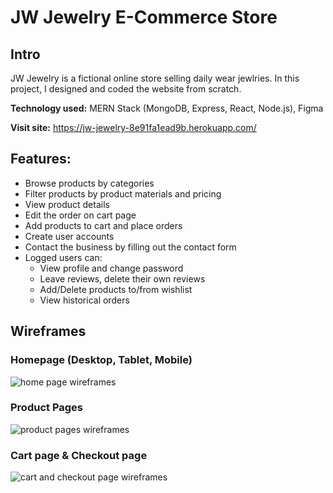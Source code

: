 # JW Jewelry E-Commerce Store

## Intro

JW Jewelry is a fictional online store selling daily wear jewlries. In this project, I designed and coded the website from scratch.

**Technology used:** MERN Stack (MongoDB, Express, React, Node.js), Figma

**Visit site:** https://jw-jewelry-8e91fa1ead9b.herokuapp.com/

## Features:

- Browse products by categories
- Filter products by product materials and pricing
- View product details
- Edit the order on cart page
- Add products to cart and place orders
- Create user accounts
- Contact the business by filling out the contact form
- Logged users can:
  - View profile and change password
  - Leave reviews, delete their own reviews
  - Add/Delete products to/from wishlist
  - View historical orders

## Wireframes

### Homepage (Desktop, Tablet, Mobile)

![home page wireframes](https://drive.google.com/uc?export=view&id=1Zsrdu1To_kjGzQ3rHHHEzsGfuK_qhD5a)

### Product Pages

![product pages wireframes](https://drive.google.com/uc?export=view&id=1s1UDVBL39wbrmo3uoFpgyRDKngAbyEZx)

### Cart page & Checkout page

![cart and checkout page wireframes](https://drive.google.com/uc?export=view&id=1EidlB_QgP6wqVyHMoVVLgYfQCtN-Vx8-)
